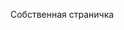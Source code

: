 <!DOCTYPE html>

<html>

<head>
  <title>Hello!</title>
</head>

<body>

<p>Собственная страничка</p>

</body>
</html>
